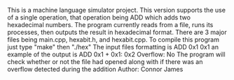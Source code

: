 This is a machine language simulator project. This version supports the use of a single operation, that operation being ADD which adds two hexadecimal numbers. The program currently reads from a file, runs its processes, then outputs the result in hexadecimal format.
There are 3 major files being main.cpp, hexabit.h, and hexabit.cpp.
To compile this program just type "make" then "./hex" 
The input files formatting is ADD 0x1 0x1 
an example of the output is ADD        0x1 + 0x1: 0x2     Overflow: No
The program will check whether or not the file had opened along with if there was an overflow detected during the addition
Author: Connor James
